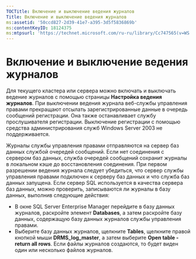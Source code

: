 ```yaml
---
TOCTitle: Включение и выключение ведения журналов
Title: Включение и выключение ведения журналов
ms:assetid: '50ccd827-2d39-41e7-a395-3d5f5836869b'
ms:contentKeyID: 18124375
ms:mtpsurl: 'https://technet.microsoft.com/ru-ru/library/Cc747565(v=WS.10)'
---
```


Включение и выключение ведения журналов
=======================================

Для текущего кластера или сервера можно включать и выключать ведение журналов с помощью страницы **Настройка ведения журналов**. При выключении ведения журнала веб-службы управления правами прекращают отсылать зарегистрированные данные в очередь сообщений регистрации. Она также останавливает службу прослушивателя регистрации. Выключение регистрации с помощью средства администрирования служб Windows Server 2003 не поддерживается.

Журналы службы управления правами отправляются на сервер баз данных службой очередей сообщений. Если нет соединения с сервером баз данных, служба очередей сообщений сохранит журналы в локальном кэше до восстановления соединения. При первом разрешении ведения журнала следует убедиться, что сервер службы управления правами подключен к серверу баз данных и что служба баз данных запущена. Если сервер SQL используется в качества сервера баз данных, можно проверить, записываются ли журналы в базу данных, выполнив следующие действия:

-   В окне SQL Server Enterprise Manager перейдите в базу данных журналов, раскройте элемент **Databases**, а затем раскройте базу данных, содержащую базу данных журналов службы управления правами.
-   Выберите базу данных журналов, щелкните **Tables**, щелкните правой кнопкой мыши **DRMS\_log\_master**, а затем выберите **Open table - return all rows**. Если файлы журналов создаются, то будет виден один или несколько файлов журналов.
